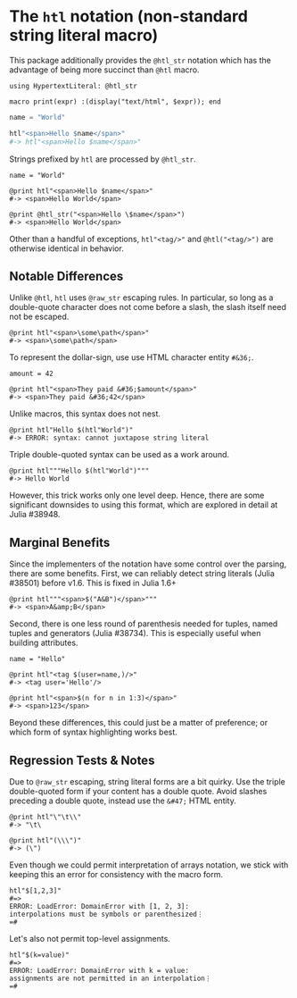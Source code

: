 # The `htl` notation (non-standard string literal macro)

This package additionally provides the `@htl_str` notation which has the
advantage of being more succinct than `@htl` macro.

    using HypertextLiteral: @htl_str

    macro print(expr) :(display("text/html", $expr)); end

```julia
name = "World"

htl"<span>Hello $name</span>"
#-> htl"<span>Hello $name</span>"
```

Strings prefixed by `htl` are processed by `@htl_str`.

    name = "World"

    @print htl"<span>Hello $name</span>"
    #-> <span>Hello World</span>

    @print @htl_str("<span>Hello \$name</span>")
    #-> <span>Hello World</span>

Other than a handful of exceptions, `htl"<tag/>"` and `@htl("<tag/>")`
are otherwise identical in behavior.

## Notable Differences

Unlike `@htl`, `htl` uses `@raw_str` escaping rules. In particular, so
long as a double-quote character does not come before a slash, the slash
itself need not be escaped.

    @print htl"<span>\some\path</span>"
    #-> <span>\some\path</span>

To represent the dollar-sign, use use HTML character entity `#&36;`.

    amount = 42

    @print htl"<span>They paid &#36;$amount</span>"
    #-> <span>They paid &#36;42</span>

Unlike macros, this syntax does not nest.

    @print htl"Hello $(htl"World")"
    #-> ERROR: syntax: cannot juxtapose string literal

Triple double-quoted syntax can be used as a work around.

    @print htl"""Hello $(htl"World")"""
    #-> Hello World

However, this trick works only one level deep. Hence, there are some
significant downsides to using this format, which are explored in detail
at Julia #38948.

## Marginal Benefits

Since the implementers of the notation have some control over the
parsing, there are some benefits. First, we can reliably detect string
literals (Julia #38501) before v1.6. This is fixed in Julia 1.6+

    @print htl"""<span>$("A&B")</span>"""
    #-> <span>A&amp;B</span>

Second, there is one less round of parenthesis needed for tuples, named
tuples and generators (Julia #38734). This is especially useful when
building attributes.

    name = "Hello"

    @print htl"<tag $(user=name,)/>"
    #-> <tag user='Hello'/>

    @print htl"<span>$(n for n in 1:3)</span>"
    #-> <span>123</span>

Beyond these differences, this could just be a matter of preference; or
which form of syntax highlighting works best.

## Regression Tests & Notes

Due to `@raw_str` escaping, string literal forms are a bit quirky. Use
the triple double-quoted form if your content has a double quote. Avoid
slashes preceding a double quote, instead use the `&#47;` HTML entity.

    @print htl"\"\t\\"
    #-> "\t\

    @print htl"(\\\")"
    #-> (\")

Even though we could permit interpretation of arrays notation, we stick
with keeping this an error for consistency with the macro form.

    htl"$[1,2,3]"
    #=>
    ERROR: LoadError: DomainError with [1, 2, 3]:
    interpolations must be symbols or parenthesized⋮
    =#

Let's also not permit top-level assignments.

    htl"$(k=value)"
    #=>
    ERROR: LoadError: DomainError with k = value:
    assignments are not permitted in an interpolation⋮
    =#
